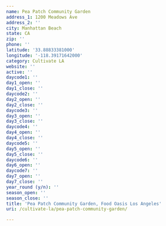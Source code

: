 ```yaml
---
name: Pea Patch Community Garden
address_1: 1200 Meadows Ave
address_2: ''
city: Manhattan Beach
state: CA
zip: ''
phone: ''
latitude: '33.88833381000'
longitude: '-118.39171642000'
category: Cultivate LA
website: ''
active: ''
daycode1: ''
day1_open: ''
day1_close: ''
daycode2: ''
day2_open: ''
day2_close: ''
daycode3: ''
day3_open: ''
day3_close: ''
daycode4: ''
day4_open: ''
day4_close: ''
daycode5: ''
day5_open: ''
day5_close: ''
daycode6: ''
day6_open: ''
daycode7: ''
day7_open: ''
day7_close: ''
year_round (y/n): ''
season_open: ''
season_close: ''
title: 'Pea Patch Community Garden, Food Oasis Los Angeles'
uri: /cultivate-la/pea-patch-community-garden/

---
```

